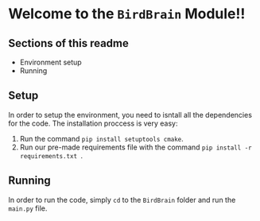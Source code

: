 # Welcome to the `BirdBrain` Module!!
##  Sections of this readme
* Environment setup
* Running

## Setup
In order to setup the environment, you need to isntall all the dependencies for the code. The installation proccess is very easy:  

1. Run the command `pip install setuptools cmake`.
2. Run our pre-made requirements file with the command `pip install -r requirements.txt
`.

## Running
In order to run the code, simply `cd` to the `BirdBrain` folder and run the `main.py` file.
